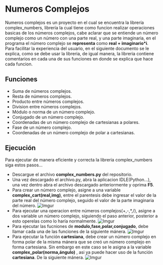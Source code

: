 # Numeros Complejos
Numeros complejos es un proyecto en el cual se encuentra la librería complex_numbers, librería la cual tiene como funcion realizar 
operaciones basicas de los números complejos, cabe aclarar que se entiende un número complejo como un número con una parte real, y
una parte imaginaria, en el programa el número complejo se __representa__ como __real + imaginario*i__.
Para facilitar la experiencia del usuario, en el siguiente documento se le explica, como se debe usar la libreria, de igual manera, 
la libreria contiene comentarios en cada una de sus funciones en donde se explica que hace cada funcion.  

## Funciones

- Suma de números complejos.  
- Resta de números complejos.  
- Producto entre números complejos.  
- Division entre números complejos.  
- Módulo o norma de un número complejo.  
- Conjugado de un número complejo.  
- Coordenadas de un número complejo de cartesianas a polares. 
- Fase de un número complejo.
- Coordenadas de un número complejo de polar a cartesianas.  
 
 ## Ejecución  
 
 Para ejecutar de manera eficiente y correcta la libreria complex_numbers siga estos pasos...
 + Descargue el archivo __complex_numbers.py__ del repositorio.
 + Una vez descargado el archivo.py, abra la aplicacion IDLE(Python...), una vez dentro abra el archivo descargado anteriormente y oprima __F5__.
 + Para crear un número complejo, asigne a una variable  __complex_cart(real,img)__, entre el parentesis debe ingresar el valor de la 
   parte real del número complejo, seguido el valor de la parte imaginaria del número. ![Imgur](https://i.imgur.com/TNsnpXW.png)
 + Para ejecutar una operacion entre números complejos(+,-,*,/), asigne a dos variable un número complejo, siguiendo el paso anterior, posterior a esto  operelas
   como lo haría normalmente. ![Imgur](https://i.imgur.com/M9Y5Vzn.png)
 + Para ejecutar las fucniones de __modulo,fase,polar,conjugado__, debe llamar cada una de las funciones de la siguiente mánera.
 ![Imgur](https://i.imgur.com/RvCz1Ev.png)
 + Para ejecutar la función __cartesiana__, debe crear un número complejo en forma polar de la misma mánera que se creó un número complejo en forma cartesiana. Sin embargo en este   caso se le asigna a la variable __complex_polar(norma,ángulo)__ , asi ya puede hacer uso de la función __cartesiana__. De la siguiente mánera.
  ![Imgur](https://i.imgur.com/6q1LP7x.png)
 

